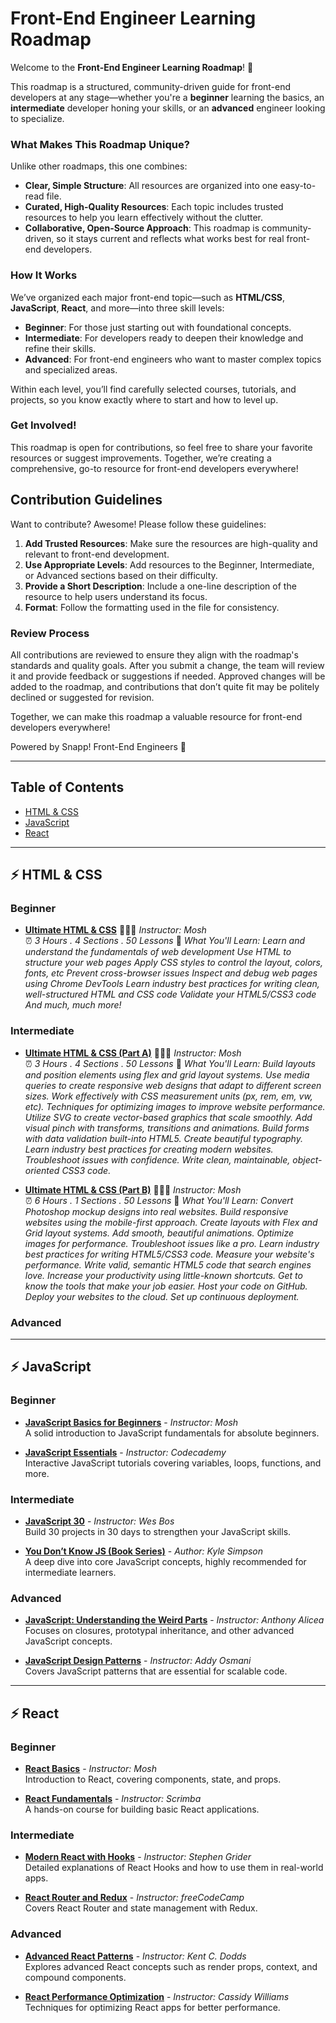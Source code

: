 # Front-End Engineer Learning Roadmap

Welcome to the **Front-End Engineer Learning Roadmap**! 🎉

This roadmap is a structured, community-driven guide for front-end developers at any stage—whether you're a **beginner** learning the basics, an **intermediate** developer honing your skills, or an **advanced** engineer looking to specialize.

### What Makes This Roadmap Unique?

Unlike other roadmaps, this one combines:

- **Clear, Simple Structure**: All resources are organized into one easy-to-read file.
- **Curated, High-Quality Resources**: Each topic includes trusted resources to help you learn effectively without the clutter.
- **Collaborative, Open-Source Approach**: This roadmap is community-driven, so it stays current and reflects what works best for real front-end developers.

### How It Works

We’ve organized each major front-end topic—such as **HTML/CSS**, **JavaScript**, **React**, and more—into three skill levels:

- **Beginner**: For those just starting out with foundational concepts.
- **Intermediate**: For developers ready to deepen their knowledge and refine their skills.
- **Advanced**: For front-end engineers who want to master complex topics and specialized areas.

Within each level, you’ll find carefully selected courses, tutorials, and projects, so you know exactly where to start and how to level up.

### Get Involved!

This roadmap is open for contributions, so feel free to share your favorite resources or suggest improvements. Together, we’re creating a comprehensive, go-to resource for front-end developers everywhere!

## Contribution Guidelines

Want to contribute? Awesome! Please follow these guidelines:

1. **Add Trusted Resources**: Make sure the resources are high-quality and relevant to front-end development.
2. **Use Appropriate Levels**: Add resources to the Beginner, Intermediate, or Advanced sections based on their difficulty.
3. **Provide a Short Description**: Include a one-line description of the resource to help users understand its focus.
4. **Format**: Follow the formatting used in the file for consistency.

### Review Process

All contributions are reviewed to ensure they align with the roadmap's standards and quality goals. After you submit a change, the team will review it and provide feedback or suggestions if needed. Approved changes will be added to the roadmap, and contributions that don’t quite fit may be politely declined or suggested for revision.

Together, we can make this roadmap a valuable resource for front-end developers everywhere!

Powered by Snapp! Front-End Engineers 💚

---

## Table of Contents

- [HTML & CSS](#html--css)
- [JavaScript](#javascript)
- [React](#react)

---

## ⚡️ HTML & CSS

### Beginner

- **[Ultimate HTML & CSS](https://codewithmosh.com/p/the-ultimate-html-css-part1)**
  🙍🏻‍♂️ _Instructor: Mosh_  
  ⏰ _3 Hours . 4 Sections . 50 Lessons_
  📝 _What You'll Learn:
  Learn and understand the fundamentals of web development
  Use HTML to structure your web pages
  Apply CSS styles to control the layout, colors, fonts, etc
  Prevent cross-browser issues
  Inspect and debug web pages using Chrome DevTools
  Learn industry best practices for writing clean, well-structured HTML and CSS code
  Validate your HTML5/CSS3 code
  And much, much more!_

### Intermediate

- **[Ultimate HTML & CSS (Part A)](https://codewithmosh.com/p/the-ultimate-html-css-part2)**
  🙍🏻‍♂️ _Instructor: Mosh_  
  ⏰ _3 Hours . 4 Sections . 50 Lessons_
  📝 _What You'll Learn:
  Build layouts and position elements using flex and grid layout systems.
  Use media queries to create responsive web designs that adapt to different screen sizes.
  Work effectively with CSS measurement units (px, rem, em, vw, etc).
  Techniques for optimizing images to improve website performance.
  Utilize SVG to create vector-based graphics that scale smoothly.
  Add visual pinch with transforms, transitions and animations.
  Build forms with data validation built-into HTML5.
  Create beautiful typography.
  Learn industry best practices for creating modern websites.
  Troubleshoot issues with confidence.
  Write clean, maintainable, object-oriented CSS3 code._

- **[Ultimate HTML & CSS (Part B)](https://codewithmosh.com/p/the-ultimate-html-css-part3)**
  🙍🏻‍♂️ _Instructor: Mosh_  
  ⏰ _6 Hours . 1 Sections . 50 Lessons_
  📝 _What You'll Learn:
  Convert Photoshop mockup designs into real websites.
  Build responsive websites using the mobile-first approach.
  Create layouts with Flex and Grid layout systems.
  Add smooth, beautiful animations.
  Optimize images for performance.
  Troubleshoot issues like a pro.
  Learn industry best practices for writing HTML5/CSS3 code.
  Measure your website's performance.
  Write valid, semantic HTML5 code that search engines love.
  Increase your productivity using little-known shortcuts.
  Get to know the tools that make your job easier.
  Host your code on GitHub.
  Deploy your websites to the cloud.
  Set up continuous deployment._

### Advanced

---

## ⚡️ JavaScript

### Beginner

- **[JavaScript Basics for Beginners](https://example.com)** - _Instructor: Mosh_  
  A solid introduction to JavaScript fundamentals for absolute beginners.

- **[JavaScript Essentials](https://example.com)** - _Instructor: Codecademy_  
  Interactive JavaScript tutorials covering variables, loops, functions, and more.

### Intermediate

- **[JavaScript 30](https://example.com)** - _Instructor: Wes Bos_  
  Build 30 projects in 30 days to strengthen your JavaScript skills.

- **[You Don’t Know JS (Book Series)](https://example.com)** - _Author: Kyle Simpson_  
  A deep dive into core JavaScript concepts, highly recommended for intermediate learners.

### Advanced

- **[JavaScript: Understanding the Weird Parts](https://example.com)** - _Instructor: Anthony Alicea_  
  Focuses on closures, prototypal inheritance, and other advanced JavaScript concepts.

- **[JavaScript Design Patterns](https://example.com)** - _Instructor: Addy Osmani_  
  Covers JavaScript patterns that are essential for scalable code.

---

## ⚡️ React

### Beginner

- **[React Basics](https://example.com)** - _Instructor: Mosh_  
  Introduction to React, covering components, state, and props.

- **[React Fundamentals](https://example.com)** - _Instructor: Scrimba_  
  A hands-on course for building basic React applications.

### Intermediate

- **[Modern React with Hooks](https://example.com)** - _Instructor: Stephen Grider_  
  Detailed explanations of React Hooks and how to use them in real-world apps.

- **[React Router and Redux](https://example.com)** - _Instructor: freeCodeCamp_  
  Covers React Router and state management with Redux.

### Advanced

- **[Advanced React Patterns](https://example.com)** - _Instructor: Kent C. Dodds_  
  Explores advanced React concepts such as render props, context, and compound components.

- **[React Performance Optimization](https://example.com)** - _Instructor: Cassidy Williams_  
  Techniques for optimizing React apps for better performance.
